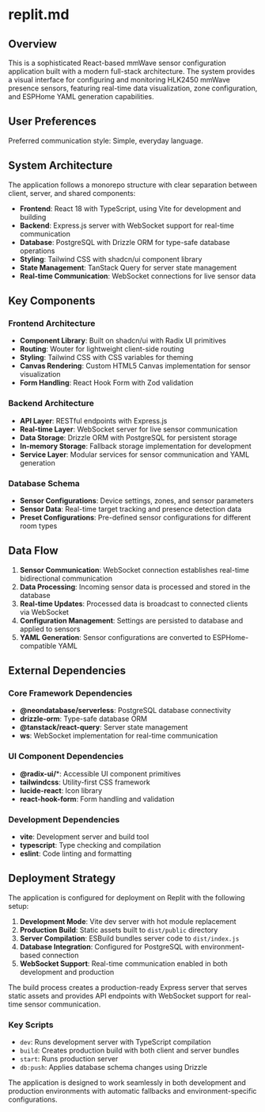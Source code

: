 # replit.md

## Overview

This is a sophisticated React-based mmWave sensor configuration application built with a modern full-stack architecture. The system provides a visual interface for configuring and monitoring HLK2450 mmWave presence sensors, featuring real-time data visualization, zone configuration, and ESPHome YAML generation capabilities.

## User Preferences

Preferred communication style: Simple, everyday language.

## System Architecture

The application follows a monorepo structure with clear separation between client, server, and shared components:

- **Frontend**: React 18 with TypeScript, using Vite for development and building
- **Backend**: Express.js server with WebSocket support for real-time communication
- **Database**: PostgreSQL with Drizzle ORM for type-safe database operations
- **Styling**: Tailwind CSS with shadcn/ui component library
- **State Management**: TanStack Query for server state management
- **Real-time Communication**: WebSocket connections for live sensor data

## Key Components

### Frontend Architecture
- **Component Library**: Built on shadcn/ui with Radix UI primitives
- **Routing**: Wouter for lightweight client-side routing
- **Styling**: Tailwind CSS with CSS variables for theming
- **Canvas Rendering**: Custom HTML5 Canvas implementation for sensor visualization
- **Form Handling**: React Hook Form with Zod validation

### Backend Architecture
- **API Layer**: RESTful endpoints with Express.js
- **Real-time Layer**: WebSocket server for live sensor communication
- **Data Storage**: Drizzle ORM with PostgreSQL for persistent storage
- **In-memory Storage**: Fallback storage implementation for development
- **Service Layer**: Modular services for sensor communication and YAML generation

### Database Schema
- **Sensor Configurations**: Device settings, zones, and sensor parameters
- **Sensor Data**: Real-time target tracking and presence detection data
- **Preset Configurations**: Pre-defined sensor configurations for different room types

## Data Flow

1. **Sensor Communication**: WebSocket connection establishes real-time bidirectional communication
2. **Data Processing**: Incoming sensor data is processed and stored in the database
3. **Real-time Updates**: Processed data is broadcast to connected clients via WebSocket
4. **Configuration Management**: Settings are persisted to database and applied to sensors
5. **YAML Generation**: Sensor configurations are converted to ESPHome-compatible YAML

## External Dependencies

### Core Framework Dependencies
- **@neondatabase/serverless**: PostgreSQL database connectivity
- **drizzle-orm**: Type-safe database ORM
- **@tanstack/react-query**: Server state management
- **ws**: WebSocket implementation for real-time communication

### UI Component Dependencies
- **@radix-ui/***: Accessible UI component primitives
- **tailwindcss**: Utility-first CSS framework
- **lucide-react**: Icon library
- **react-hook-form**: Form handling and validation

### Development Dependencies
- **vite**: Development server and build tool
- **typescript**: Type checking and compilation
- **eslint**: Code linting and formatting

## Deployment Strategy

The application is configured for deployment on Replit with the following setup:

1. **Development Mode**: Vite dev server with hot module replacement
2. **Production Build**: Static assets built to `dist/public` directory
3. **Server Compilation**: ESBuild bundles server code to `dist/index.js`
4. **Database Integration**: Configured for PostgreSQL with environment-based connection
5. **WebSocket Support**: Real-time communication enabled in both development and production

The build process creates a production-ready Express server that serves static assets and provides API endpoints with WebSocket support for real-time sensor communication.

### Key Scripts
- `dev`: Runs development server with TypeScript compilation
- `build`: Creates production build with both client and server bundles
- `start`: Runs production server
- `db:push`: Applies database schema changes using Drizzle

The application is designed to work seamlessly in both development and production environments with automatic fallbacks and environment-specific configurations.